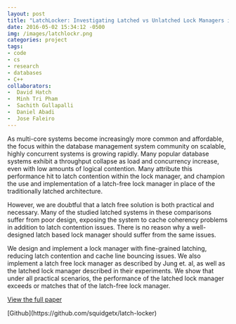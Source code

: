 ```yaml
---
layout: post
title: "LatchLocker: Investigating Latched vs Unlatched Lock Managers in Database Systems"
date: 2016-05-02 15:34:12 -0500
img: /images/latchlockr.png
categories: project
tags:
- code
- cs
- research
- databases
- C++
collaborators:
-  David Hatch
-  Minh Tri Pham
-  Sachith Gullapalli
-  Daniel Abadi
-  Jose Faleiro
---
```


As multi-core systems become increasingly more common and affordable, the focus within the database management system community on scalable, highly concurrent systems is growing rapidly. Many popular database systems exhibit a throughput collapse as load and concurrency increase, even with low amounts of logical contention. Many attribute this performance hit to latch contention within the lock manager, and champion the use and implementation of a latch-free lock manager in place of the traditionally latched architecture.

However, we are doubtful that a latch free solution is both practical and necessary. Many of the studied latched systems in these comparisons suffer from poor design, exposing the system to cache coherency problems in addition to latch contention issues. There is no reason why a well-designed latch based lock manager should suffer from the same issues.

We design and implement a lock manager with fine-grained latching, reducing latch contention and cache line bouncing issues. We also implement a latch free lock manager as described by Jung et. al, as well as the latched lock manager described in their experiments. We show that under all practical scenarios, the performance of the latched lock manager exceeds or matches that of the latch-free lock manager.

<p><a href='/docs/latchlockr.pdf'>View the full paper</a></p>
[Github](https://github.com/squidgetx/latch-locker)
